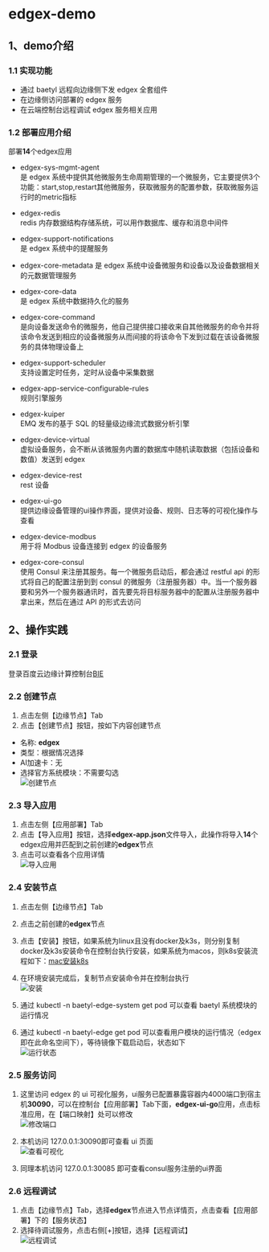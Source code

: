 # edgex-demo
## 1、demo介绍
### 1.1 实现功能
* 通过 baetyl 远程向边缘侧下发 edgex 全套组件
* 在边缘侧访问部署的 edgex 服务
* 在云端控制台远程调试 edgex 服务相关应用

### 1.2 部署应用介绍
部署**14**个edgex应用

* edgex-sys-mgmt-agent  
是 edgex 系统中提供其他微服务生命周期管理的一个微服务，它主要提供3个功能：start,stop,restart其他微服务，获取微服务的配置参数，获取微服务运行时的metric指标  

* edgex-redis  
redis 内存数据结构存储系统，可以用作数据库、缓存和消息中间件

* edgex-support-notifications  
是 edgex 系统中的提醒服务

* edgex-core-metadata
是 edgex 系统中设备微服务和设备以及设备数据相关的元数据管理服务

* edgex-core-data  
是 edgex 系统中数据持久化的服务

* edgex-core-command  
是向设备发送命令的微服务，他自己提供接口接收来自其他微服务的命令并将该命令发送到相应的设备微服务从而间接的将该命令下发到过载在该设备微服务的具体物理设备上

* edgex-support-scheduler  
支持设置定时任务，定时从设备中采集数据

* edgex-app-service-configurable-rules  
规则引擎服务

* edgex-kuiper  
EMQ 发布的基于 SQL 的轻量级边缘流式数据分析引擎

* edgex-device-virtual  
虚拟设备服务，会不断从该微服务内置的数据库中随机读取数据（包括设备和数值）发送到 edgex

* edgex-device-rest  
rest 设备

* edgex-ui-go  
提供边缘设备管理的ui操作界面，提供对设备、规则、日志等的可视化操作与查看

* edgex-device-modbus  
用于将 Modbus 设备连接到 edgex 的设备服务

* edgex-core-consul  
使用 Consul 来注册其服务。每一个微服务启动后，都会通过 restful api 的形式将自己的配置注册到到 consul 的微服务（注册服务器）中。当一个服务器要和另外一个服务器通讯时，首先要先将目标服务器中的配置从注册服务器中拿出来，然后在通过 API 的形式去访问

## 2、操作实践
### 2.1 登录
登录百度云边缘计算控制台[BIE](https://console.bce.baidu.com/iot2/bie/node/list)

### 2.2 创建节点
1. 点击左侧【边缘节点】Tab
2. 点击【创建节点】按钮，按如下内容创建节点
  * 名称: **edgex**
  * 类型：根据情况选择
  * AI加速卡：无
  * 选择官方系统模块：不需要勾选  
![创建节点](images/create-node.png)

### 2.3 导入应用
1. 点击左侧【应用部署】Tab
2. 点击【导入应用】按钮，选择**edgex-app.json**文件导入，此操作将导入**14**个edgex应用并匹配到之前创建的**edgex**节点
3. 点击可以查看各个应用详情  
![导入应用](images/import-apps.png)

### 2.4 安装节点
1. 点击左侧【边缘节点】Tab
2. 点击之前创建的**edgex**节点
3. 点击【安装】按钮，如果系统为linux且没有docker及k3s，则分别复制docker及k3s安装命令在控制台执行安装，如果系统为macos，则k8s安装流程如下：[mac安装k8s](https://github.com/AliyunContainerService/k8s-for-docker-desktop)
4. 在环境安装完成后，复制节点安装命令并在控制台执行  
![安装](images/install-node.png)

5. 通过 kubectl -n baetyl-edge-system get pod 可以查看 baetyl 系统模块的运行情况
6. 通过 kubectl -n baetyl-edge get pod 可以查看用户模块的运行情况（edgex即在此命名空间下），等待镜像下载启动后，状态如下  
![运行状态](images/app-status.png)

### 2.5 服务访问
1. 这里访问 edgex 的 ui 可视化服务，ui服务已配置暴露容器内4000端口到宿主机**30090**，可以在控制台【应用部署】Tab下面，**edgex-ui-go**应用，点击标准应用，在【端口映射】处可以修改  
![修改端口](images/modify-port.png)
2. 本机访问 127.0.0.1:30090即可查看 ui 页面  
![查看可视化](images/edgex-ui.png)

3. 同理本机访问 127.0.0.1:30085 即可查看consul服务注册的ui界面

### 2.6 远程调试
1. 点击【边缘节点】Tab，选择**edgex**节点进入节点详情页，点击查看【应用部署】下的【服务状态】
2. 选择待调试服务，点击右侧[+]按钮，选择【远程调试】  
![远程调试](images/debug.png)